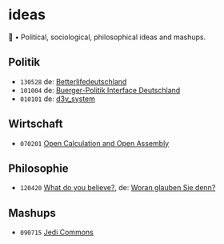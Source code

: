 # ideas
🤔 • Political, sociological, philosophical ideas and mashups.

## Politik
- `130528` de: [Betterlifedeutschland](https://perguth.js.org/ideas/130528-Better-Life-Deutschland/)
- `101004` de: [Buerger-Politik Interface Deutschland](https://perguth.js.org/ideas/101004-Buerger-Politik-Interface-Deutschland/)
- `010101` de: [d3v_system](https://perguth.js.org/ideas/010101-d3v_system/)

## Wirtschaft
- `070201` [Open Calculation and Open Assembly](https://perguth.js.org/ideas/070201-Open-Calculation-and-Open-Assembly/)

## Philosophie
- `120420` [What do you believe?](https://perguth.js.org/ideas/120420-Erisisch-Woran-glauben-Sie-denn/index.en.html), de: [Woran glauben Sie denn?](https://perguth.js.org/ideas/120420-Erisisch-Woran-glauben-Sie-denn/)

## Mashups
- `090715` [Jedi Commons](https://perguth.js.org/ideas/090715-Jedi-Commons/)
